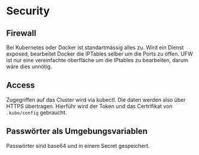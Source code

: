 # Security
## Firewall
Bei Kubernetes oder Docker ist standartmässig alles zu. Wird ein Dienst exposed, bearbeitet Docker die IPTables selber um die Ports zu öffen. UFW ist nur eine vereinfachte oberfläche um die IPtables zu bearbeiten, darum wäre dies unnötig.

## Access
Zugegriffen auf das Cluster wird via kubectl. Die daten werden also über HTTPS übertragen. Hierführ wird der Token und das Certrifikat von `.kube/config` gebraucht.

## Passwörter als Umgebungsvariablen 
Passwörter sind base64 und in einem Secret gespeichert.
